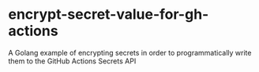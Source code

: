 # encrypt-secret-value-for-gh-actions
A Golang example of encrypting secrets in order to programmatically write them to the GitHub Actions Secrets API
